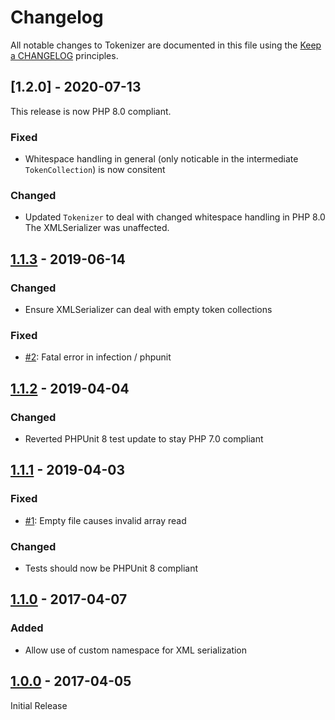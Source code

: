 # Changelog

All notable changes to Tokenizer are documented in this file using the [Keep a CHANGELOG](http://keepachangelog.com/)
principles.

## [1.2.0] - 2020-07-13

This release is now PHP 8.0 compliant.

### Fixed

* Whitespace handling in general (only noticable in the intermediate `TokenCollection`) is now consitent

### Changed

* Updated `Tokenizer` to deal with changed whitespace handling in PHP 8.0 The XMLSerializer was unaffected.

## [1.1.3] - 2019-06-14

### Changed

* Ensure XMLSerializer can deal with empty token collections

### Fixed

* [#2](https://github.com/theseer/tokenizer/issues/2): Fatal error in infection / phpunit

## [1.1.2] - 2019-04-04

### Changed

* Reverted PHPUnit 8 test update to stay PHP 7.0 compliant

## [1.1.1] - 2019-04-03

### Fixed

* [#1](https://github.com/theseer/tokenizer/issues/1): Empty file causes invalid array read

### Changed

* Tests should now be PHPUnit 8 compliant

## [1.1.0] - 2017-04-07

### Added

* Allow use of custom namespace for XML serialization

## [1.0.0] - 2017-04-05

Initial Release

[1.1.3]: https://github.com/theseer/tokenizer/compare/1.1.2...1.1.3

[1.1.2]: https://github.com/theseer/tokenizer/compare/1.1.1...1.1.2

[1.1.1]: https://github.com/theseer/tokenizer/compare/1.1.0...1.1.1

[1.1.0]: https://github.com/theseer/tokenizer/compare/1.0.0...1.1.0

[1.0.0]: https://github.com/theseer/tokenizer/compare/b2493e57de80c1b7414219b28503fa5c6b4d0a98...1.0.0

